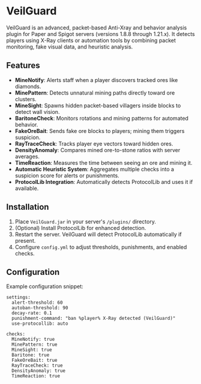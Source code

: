 # VeilGuard

VeilGuard is an advanced, packet-based Anti-Xray and behavior analysis plugin for Paper and Spigot servers (versions 1.8.8 through 1.21.x). It detects players using X-Ray clients or automation tools by combining packet monitoring, fake visual data, and heuristic analysis.

## Features

- **MineNotify**: Alerts staff when a player discovers tracked ores like diamonds.  
- **MinePattern**: Detects unnatural mining paths directly toward ore clusters.  
- **MineSight**: Spawns hidden packet-based villagers inside blocks to detect wall vision.  
- **BaritoneCheck**: Monitors rotations and mining patterns for automated behavior.  
- **FakeOreBait**: Sends fake ore blocks to players; mining them triggers suspicion.  
- **RayTraceCheck**: Tracks player eye vectors toward hidden ores.  
- **DensityAnomaly**: Compares mined ore-to-stone ratios with server averages.  
- **TimeReaction**: Measures the time between seeing an ore and mining it.  
- **Automatic Heuristic System**: Aggregates multiple checks into a suspicion score for alerts or punishments.  
- **ProtocolLib Integration**: Automatically detects ProtocolLib and uses it if available.

## Installation

1. Place `VeilGuard.jar` in your server's `/plugins/` directory.  
2. (Optional) Install ProtocolLib for enhanced detection.  
3. Restart the server. VeilGuard will detect ProtocolLib automatically if present.  
4. Configure `config.yml` to adjust thresholds, punishments, and enabled checks.

## Configuration

Example configuration snippet:

```
settings:
  alert-threshold: 60
  autoban-threshold: 90
  decay-rate: 0.1
  punishment-command: "ban %player% X-Ray detected (VeilGuard)"
  use-protocollib: auto

checks:
  MineNotify: true
  MinePattern: true
  MineSight: true
  Baritone: true
  FakeOreBait: true
  RayTraceCheck: true
  DensityAnomaly: true
  TimeReaction: true
```
